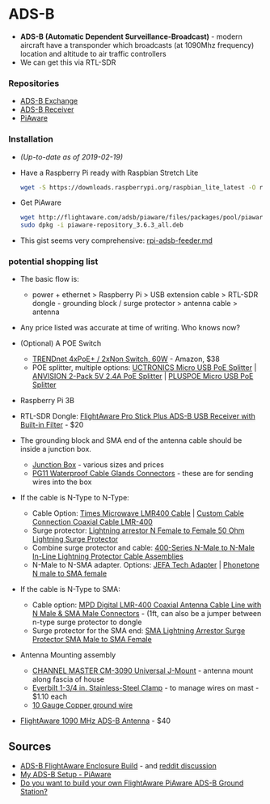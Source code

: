 # ADS-B

* <strong>ADS-B (Automatic Dependent Surveillance-Broadcast)</strong> - modern aircraft have a transponder which broadcasts (at 1090Mhz frequency) location and altitude to air traffic controllers
* We can get this via RTL-SDR

### Repositories

* [ADS-B Exchange](https://github.com/jprochazka/adsb-exchange)
* [ADS-B Receiver](https://github.com/jprochazka/adsb-receiver)
* [PiAware](https://github.com/flightaware/piaware)

### Installation

* <em>(Up-to-date as of 2019-02-19)</em>
* Have a Raspberry Pi ready with Raspbian Stretch Lite
  ```bash
  wget -S https://downloads.raspberrypi.org/raspbian_lite_latest -O raspbian.zip
  ```
* Get PiAware
  ```bash
  wget http://flightaware.com/adsb/piaware/files/packages/pool/piaware/p/piaware-support/piaware-repository_3.6.3_all.deb
  sudo dpkg -i piaware-repository_3.6.3_all.deb
  ```

* This gist seems very comprehensive:
  [rpi-adsb-feeder.md](https://gist.github.com/kanchudeep/2068aa149b1f787f8f77d7b785de304a)

### potential shopping list

* The basic flow is:
  * power + ethernet > Raspberry Pi > USB extension cable > RTL-SDR dongle - grounding block / surge protector > antenna cable > antenna
* Any price listed was accurate at time of writing. Who knows now?

* (Optional) A POE Switch
  * [TRENDnet 4xPoE+ / 2xNon Switch, 60W](https://www.amazon.com/dp/B0152WZRBM/) - Amazon, $38
  * POE splitter, multiple options:
    [UCTRONICS Micro USB PoE Splitter](https://www.amazon.com/dp/B01MDLUSE7/) |
    [ANVISION 2-Pack 5V 2.4A PoE Splitter](https://www.amazon.com/dp/B079D5452Z/) |
    [PLUSPOE Micro USB PoE Splitter ](https://www.amazon.com/dp/B075CQRX2H/)
* Raspberry Pi 3B
* RTL-SDR Dongle: [FlightAware Pro Stick Plus ADS-B USB Receiver with Built-in Filter](https://www.amazon.com/dp/B01M7REJJW/) - $20
* The grounding block and SMA end of the antenna cable should be inside a junction box.
  * [Junction Box](https://www.amazon.com/dp/B0719TB8TM/) - various sizes and prices
  * [PG11 Waterproof Cable Glands Connectors](https://www.amazon.com/dp/B00843UH4O/) - these are for sending wires into the box
* If the cable is N-Type to N-Type:
  * Cable Option: [Times Microwave LMR400 Cable](https://www.amazon.com/dp/B01N3CA5Y7/) | [Custom Cable Connection Coaxial Cable LMR-400](https://www.amazon.com/dp/B01N4M0DMH/)
  * Surge protector: [Lightning arrestor N Female to Female 50 Ohm Lightning Surge Protector](https://www.amazon.com/dp/B0751CCQN7/)
  * Combine surge protector and cable: [400-Series N-Male to N-Male In-Line Lightning Protector Cable Assemblies](http://www.l-com.com/surge-protector-400-series-n-male-to-n-male-in-line-lightning-protector-cable-assemblies)
  * N-Male to N-SMA adapter. Options: [JEFA Tech Adapter](https://www.amazon.com/dp/B001GUSCH6/) | [Phonetone N male to SMA female](https://www.amazon.com/dp/B00KL6PXMI/)
* If the cable is N-Type to SMA:
  * Cable option: [MPD Digital LMR-400 Coaxial Antenna Cable Line with N Male & SMA Male Connectors](https://www.amazon.com/dp/B00H9II8I2/) - (1ft, can also be a jumper between n-type surge protector to dongle
  * Surge protector for the SMA end: [SMA Lightning Arrestor Surge Protector SMA Male to SMA Female](https://www.amazon.com/dp/B07K25Y1JW/)
* Antenna Mounting assembly
  * [CHANNEL MASTER CM-3090 Universal J-Mount](https://www.amazon.com/dp/B000BSIABM) - antenna mount along fascia of house
  * [Everbilt 1-3/4 in. Stainless-Steel Clamp](https://www.homedepot.com/p/202309386) - to manage wires on mast - $1.10 each
  * [10 Gauge Copper ground wire](https://www.amazon.com/dp/B008OILG5I)

* [FlightAware 1090 MHz ADS-B Antenna](https://www.amazon.com/dp/B00WZL6WPO/) - $40

## Sources

* [ADS-B FlightAware Enclosure Build](https://imgur.com/gallery/dpyGo) - and [reddit discussion](https://www.reddit.com/r/RTLSDR/comments/7pkso6/)
* [My ADS-B Setup - PiAware](https://www.reddit.com/r/ADSB/comments/akk01c/)
* [Do you want to build your own FlightAware PiAware ADS-B Ground Station?](https://flightaware.com/adsb/piaware/build)

